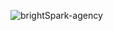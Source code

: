 ![brightSpark-agency](https://github.com/user-attachments/assets/87d95e4e-1723-457d-85f9-23f199eb0d56)
